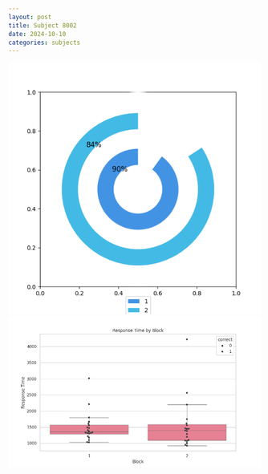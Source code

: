 ```yaml
---
layout: post
title: Subject 8002
date: 2024-10-10
categories: subjects
---
```


![](data/8002/run-9/8002__acc_test.png)
![](data/8002/run-9/8002_rt.png)
